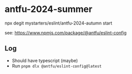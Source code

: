 # antfu-2024-summer

npx degit mystarters/eslint/antfu-2024-autumn start

see: https://www.npmjs.com/package/@antfu/eslint-config

## Log

- Should have typescript (maybe)
- Run `pnpm dlx @antfu/eslint-config@latest`
